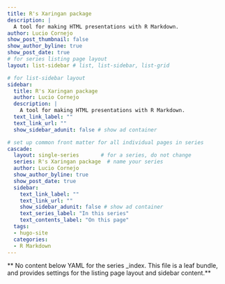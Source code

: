 ```yaml
---
title: R's Xaringan package
description: |
  A tool for making HTML presentations with R Markdown.
author: Lucio Cornejo
show_post_thumbnail: false
show_author_byline: true
show_post_date: true
# for series listing page layout
layout: list-sidebar # list, list-sidebar, list-grid

# for list-sidebar layout
sidebar: 
  title: R's Xaringan package
  author: Lucio Cornejo
  description: |
    A tool for making HTML presentations with R Markdown.
  text_link_label: ""
  text_link_url: ""
  show_sidebar_adunit: false # show ad container

# set up common front matter for all individual pages in series
cascade:
  layout: single-series       # for a series, do not change
  series: R's Xaringan package  # name your series
  author: Lucio Cornejo
  show_author_byline: true
  show_post_date: true
  sidebar:
    text_link_label: ""
    text_link_url: ""
    show_sidebar_adunit: false # show ad container
    text_series_label: "In this series" 
    text_contents_label: "On this page" 
  tags:
  - hugo-site
  categories:
  - R Markdown
---
```


** No content below YAML for the series _index. This file is a leaf bundle, and provides settings for the listing page layout and sidebar content.**